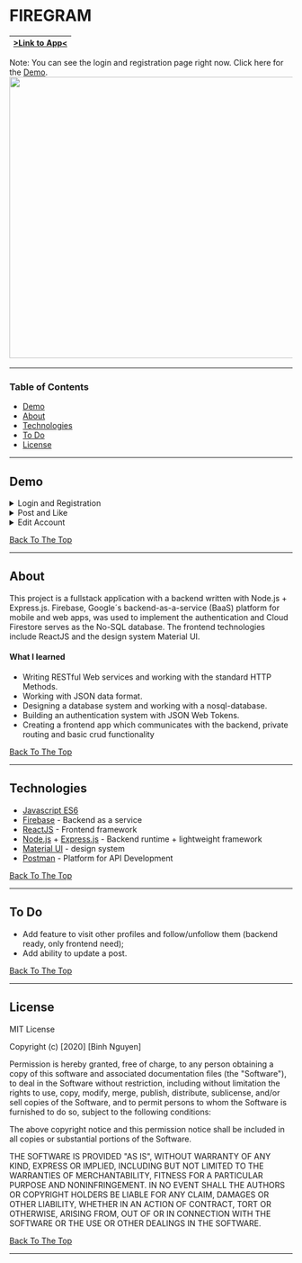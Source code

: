 # FIREGRAM

|[>Link to App<](https://atska.github.io/firegram/)|
|---|

Note: You can see the login and registration page right now. Click here for the [Demo](#demo).
<img width="900" height="500" src="https://github.com/Atska/firegram/blob/master/gitPictures/Home.jpg"></img>

---
### Table of Contents

- [Demo](#demo)
- [About](#about)
- [Technologies](#technologies)
- [To Do](#to-do)
- [License](#license)

---
## Demo

<details> <summary>Login and Registration</summary>
  <ul>
    <li>Login and Registration done with firebase and JSON Web Tokens.</li>
    <li>Validation of the input is done in the backend with the support of firebase.</li>
  </ul>
  <img src="https://github.com/Atska/firegram/blob/master/gitPictures/LoginRegistration.gif">
</details>


<details> <summary>Post and Like</summary>
  <img src="https://github.com/Atska/firegram/blob/master/gitPictures/PostLike.gif">
</details>

<details> <summary>Edit Account</summary>
  <ul>
    <li>I recorded the video with the inbuild windows recorder, so it looks like the profile picture magically changes, but the action simply was not displayed. </li>
  </ul>
  <img src="https://github.com/Atska/firegram/blob/master/gitPictures/ChangePicture.gif">
</details>

[Back To The Top](#firegram)

---
## About

This project is a fullstack application with a backend written with Node.js + Express.js. Firebase, Google´s backend-as-a-service (BaaS) platform for mobile and web apps, was used to implement the authentication and Cloud Firestore serves as the No-SQL database. The frontend technologies include ReactJS and the design system Material UI.

#### What I learned
- Writing RESTful Web services and working with the standard HTTP Methods.
- Working with JSON data format.
- Designing a database system and working with a nosql-database.
- Building an authentication system with JSON Web Tokens.
- Creating a frontend app which communicates with the backend, private routing and 
  basic crud functionality

[Back To The Top](#firegram)

---
## Technologies

- [Javascript ES6](https://developer.mozilla.org/de/docs/Web/JavaScript)
- [Firebase](https://firebase.google.com/) - Backend as a service
- [ReactJS](https://reactjs.org/docs/getting-started.html) - Frontend framework
- [Node.js](https://nodejs.org/en/) + [Express.js](https://expressjs.com/de/) - Backend runtime + lightweight framework
- [Material UI](https://material-ui.com/) - design system
- [Postman](https://www.postman.com/) - Platform for API Development

[Back To The Top](#firegram)

---

## To Do

- Add feature to visit other profiles and follow/unfollow them (backend ready, only frontend need);
- Add ability to update a post. 

[Back To The Top](#firegram)

---

## License

MIT License

Copyright (c) [2020] [Binh Nguyen]

Permission is hereby granted, free of charge, to any person obtaining a copy
of this software and associated documentation files (the "Software"), to deal
in the Software without restriction, including without limitation the rights
to use, copy, modify, merge, publish, distribute, sublicense, and/or sell
copies of the Software, and to permit persons to whom the Software is
furnished to do so, subject to the following conditions:

The above copyright notice and this permission notice shall be included in all
copies or substantial portions of the Software.

THE SOFTWARE IS PROVIDED "AS IS", WITHOUT WARRANTY OF ANY KIND, EXPRESS OR
IMPLIED, INCLUDING BUT NOT LIMITED TO THE WARRANTIES OF MERCHANTABILITY,
FITNESS FOR A PARTICULAR PURPOSE AND NONINFRINGEMENT. IN NO EVENT SHALL THE
AUTHORS OR COPYRIGHT HOLDERS BE LIABLE FOR ANY CLAIM, DAMAGES OR OTHER
LIABILITY, WHETHER IN AN ACTION OF CONTRACT, TORT OR OTHERWISE, ARISING FROM,
OUT OF OR IN CONNECTION WITH THE SOFTWARE OR THE USE OR OTHER DEALINGS IN THE
SOFTWARE.

[Back To The Top](#firegram)

---
